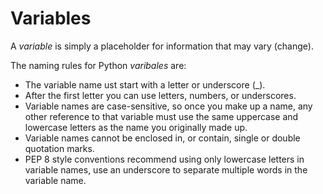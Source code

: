 # Variables

A *variable* is simply a placeholder for information that may vary (change).

The naming rules for Python *varibales* are:

* The variable name ust start with a letter or underscore (_).
* After the first letter you can use letters, numbers, or underscores.
* Variable names are case-sensitive, so once you make up a name, any other reference to that variable must use the same uppercase and lowercase letters as the name you originally made up.
* Variable names cannot be enclosed in, or contain, single or double quotation marks.
* PEP 8 style conventions recommend using only lowercase letters in variable names, use an underscore to separate multiple words in the variable name.